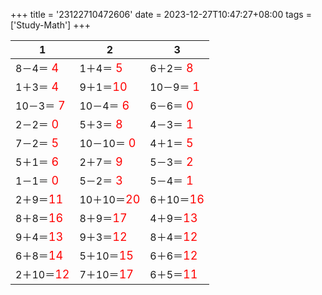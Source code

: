 +++ 
title = '23122710472606' 
date = 2023-12-27T10:47:27+08:00 
tags = ['Study-Math'] 
+++ 

1 | 2 | 3 
-- | -- | -- 
8－4＝<font color=red size=4> 4</font> | 1＋4＝<font color=red size=4> 5</font> | 6＋2＝<font color=red size=4> 8</font> 
1＋3＝<font color=red size=4> 4</font> | 9＋1＝<font color=red size=4>10</font> | 10－9＝<font color=red size=4> 1</font> 
10－3＝<font color=red size=4> 7</font> | 10－4＝<font color=red size=4> 6</font> | 6－6＝<font color=red size=4> 0</font> 
2－2＝<font color=red size=4> 0</font> | 5＋3＝<font color=red size=4> 8</font> | 4－3＝<font color=red size=4> 1</font> 
7－2＝<font color=red size=4> 5</font> | 10－10＝<font color=red size=4> 0</font> | 4＋1＝<font color=red size=4> 5</font> 
5＋1＝<font color=red size=4> 6</font> | 2＋7＝<font color=red size=4> 9</font> | 5－3＝<font color=red size=4> 2</font> 
1－1＝<font color=red size=4> 0</font> | 5－2＝<font color=red size=4> 3</font> | 5－4＝<font color=red size=4> 1</font> 
2＋9＝<font color=red size=4>11</font> | 10＋10＝<font color=red size=4>20</font> | 6＋10＝<font color=red size=4>16</font> 
8＋8＝<font color=red size=4>16</font> | 8＋9＝<font color=red size=4>17</font> | 4＋9＝<font color=red size=4>13</font> 
9＋4＝<font color=red size=4>13</font> | 9＋3＝<font color=red size=4>12</font> | 8＋4＝<font color=red size=4>12</font> 
6＋8＝<font color=red size=4>14</font> | 5＋10＝<font color=red size=4>15</font> | 6＋6＝<font color=red size=4>12</font> 
2＋10＝<font color=red size=4>12</font> | 7＋10＝<font color=red size=4>17</font> | 6＋5＝<font color=red size=4>11</font> 

